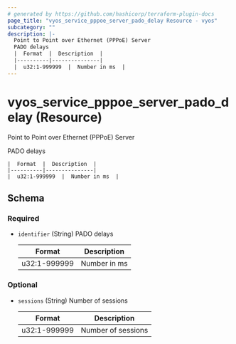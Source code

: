 ```yaml
---
# generated by https://github.com/hashicorp/terraform-plugin-docs
page_title: "vyos_service_pppoe_server_pado_delay Resource - vyos"
subcategory: ""
description: |-
  Point to Point over Ethernet (PPPoE) Server
  PADO delays
  |  Format  |  Description  |
  |----------|---------------|
  |  u32:1-999999  |  Number in ms  |
---
```


# vyos_service_pppoe_server_pado_delay (Resource)

Point to Point over Ethernet (PPPoE) Server

PADO delays

    |  Format  |  Description  |
    |----------|---------------|
    |  u32:1-999999  |  Number in ms  |



<!-- schema generated by tfplugindocs -->
## Schema

### Required

- `identifier` (String) PADO delays

    |  Format  |  Description  |
    |----------|---------------|
    |  u32:1-999999  |  Number in ms  |

### Optional

- `sessions` (String) Number of sessions

    |  Format  |  Description  |
    |----------|---------------|
    |  u32:1-999999  |  Number of sessions  |
